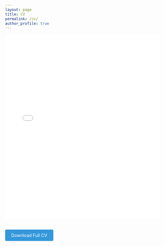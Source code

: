 ```yaml
---
layout: page
title: CV
permalink: /cv/
author_profile: true
---
```


<iframe src="/files/DONGMIAO_ZHANG_CV_14072020.pdf" width="100%" height="600px" style="border: none;">
</iframe>

<a href="/files/DONGMIAO_ZHANG_CV_14072020.pdf" download class="download-button">Download Full CV</a>

<style>
.download-button {
    display: inline-block;
    padding: 10px 20px;
    margin: 20px 0;
    background-color: #3498db;
    color: white;
    text-decoration: none;
    border-radius: 4px;
    border: none;
    cursor: pointer;
}
.download-button:hover {
    background-color: #2980b9;
}
</style>
